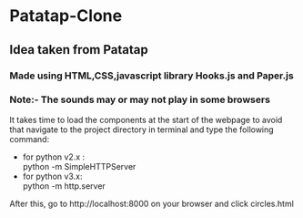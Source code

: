 # Patatap-Clone
<h2>Idea taken from <a src="https://patatap.com">Patatap</a></h2>
<h3>Made using HTML,CSS,javascript library Hooks.js and Paper.js</h3>
<h3>Note:- The sounds may or may not play in some browsers</h3>
<p>It takes time to load the components at the start of the webpage to avoid that navigate to the project directory in terminal and type the following command:<br/>
<ul>
<li>for python v2.x :<br/>
  python -m SimpleHTTPServer<br/></li>
<li>for python v3.x:<br/>
  python -m http.server<br/></li>
</ul>

After this, go to http://localhost:8000 on your browser and click circles.html</p>
